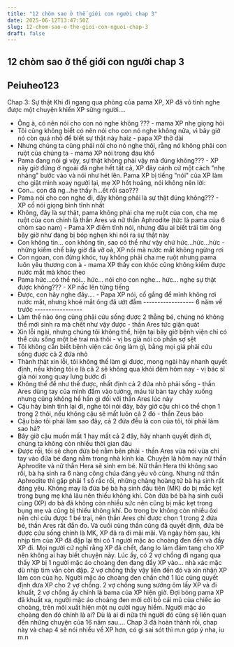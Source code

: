 ```yaml
---
title: "12 chòm sao ở thế giới con người chap 3"
date: 2025-06-12T13:47:50Z
slug: 12-chom-sao-o-the-gioi-con-nguoi-chap-3
draft: false
---
```


## 12 chòm sao ở thế giới con người chap 3

## Peiuheo123

Chap 3: Sự thật
Khi đi ngang qua phòng của pama XP, XP đã vô tình nghe được một chuyện khiến XP sững người....
- Ông à, có nên nói cho con nó nghe không ??? - mama XP nhẹ giọng hỏi
- Tôi cũng không biết có nên nói cho con nó nghe không nữa, vì bây giờ nó còn quá nhỏ để biết sự thật này haiz - papa XP thở dài
- Nhưng chúng ta cũng phải nói cho nó nghe thôi, rằng nó không phải con ruột của chúng ta - mama XP nói trong đau khổ
- Pama đang nói gì vậy, sự thật không phải vậy mà đúng không??? - XP nãy giờ đứng ở ngoài đã nghe hết tất cả, XP đảy cánh cử một cách "nhẹ nhàng" bước vào và nói như hét lên. Pama XP bị tiếng "nói" của XP làm cho giật mình xoay người lại, mẹ XP hốt hoảng, nói không nên lời:
- Con... con đã ng...he thấy h...ết rồi sao???
- Pama nói cho con nghe đi, đây không phải là sự thật đúng không??? - XP cố nói giọng bình tĩnh nhất
- Không, đây là sự thật, pama không phải cha mẹ ruột của con, cha mẹ ruột của con chính là thần Ares và nữ thần Aphrodite (tức là pama của 6 chòm sao nam) - Pama XP điềm tĩnh nói, nhưng đâu ai biết trái tim ông bây giờ như đang bị bóp nghẹn khi nói ra sự thật này
- Con không tin... con không tin, sao có thể như vậy chứ hức...hức...hức - những kiềm chế bây giờ đã vỡ oà, XP nói mà nước mắt không ngừng rơi
- Con ngoan, con đừng khóc, tuy không phải cha mẹ ruột nhưng pama luôn yêu thương con à - mama XP thấy con khóc cũng không kiềm được nước mắt mà khóc theo
- Pama hức...có thể nói... hức... nói cho con nghe... hức... nghe sự thật được không??? - XP nấc lên từng tiếng
- Được, con hãy nghe đây.... - Papa XP nói, cố gắng để mình không rơi nước mắt, nhưng khoé mắt ông đã ướt đẫm
------------------ 6 năm về trước -----------------
- Làm thế nào ông cũng phải cứu sống được 2 thằng bé, chúng nó không thể mới sinh ra mà chết như vậy được - thần Ares tức giận quát
- Xin lỗi ngài, nhưng chúng tôi không thể, hiện tại bây giờ bệnh viện chỉ có thể cứu sống một bé trai mà thôi - vị bs già nói có phần sợ sệt
- Tôi không cần biết bệnh viện các ông làm gì, bằng mọi giá phải cứu sống được cả 2 đứa nhỏ
- Thành thật xin lỗi, tôi không thể làm gì được, mong ngài hãy nhanh quyết định, nếu không tôi e là cả 2 sẽ không qua khỏi đêm hôm nay - vị bác sĩ già nói xong quay lưng bước đi
- Không thể để như thế được, nhất định cả 2 đứa nhỏ phải sống - thần Ares dùng tay của mình đấm vào tường, máu từ bàn tay chảy xuống nhưng cũng không hề hấn gì đối với thần Ares lúc này
- Cậu hãy bình tĩnh lại đi, nghe tôi nói đây, bây giờ cậu chỉ có thể chọn 1 trong 2 thôi, nếu không cậu sẽ mất luôn cả 2 đó - thần Zeus bảo
- Cậu bảo tôi phải làm sao đây, cả 2 đứa đều là con của tôi, tôi phải làm sao hả?
- Bây giờ cậu muốn mất 1 hay mất cả 2 đây, hãy nhanh quyết định đi, chúng ta không còn nhiều thời gian đâu 
- Được rồi, tôi sẽ chọn đứa bé nằm bên phải - thần Ares vừa nói vừa chỉ tay vào đứa bé đang nằm trong nhà kính kia. 
Chuyện là hôm nay nữ thần Aphrodite và nữ thần Hera sẽ sinh em bé. Nữ thần Hera thì không sao rồi, bà hạ sinh ra 6 nàng công chúa đáng yêu vô cùng. Nhưng nữ thần Aphrodite thì gặp phải 1 số rắc rối, những chàng hoàng tử bà hạ sinh rất đáng yêu. Không may là đứa bé bà hạ sinh đầu tiên (MK) do bị mắc kẹt trong bụng mẹ khá lâu nên thiếu không khí. Còn đứa bé bà hạ sinh cuối cùng (XP) do bà đã không còn nhiều sức nên cũng bị mắc kẹt trong bụng mẹ và cũng bị thiếu không khí. Do trong bv không còn nhiều ôxi nên chỉ cứu được 1 bé trai, nên thần Ares chỉ được chọn 1 trong 2 đứa bé, thần Ares rất đắn đo. Và cuối cùng thần cũng đã quyết định, đứa bé được cứu sống chính là MK, XP đã ra đi mãi mãi.
Và ngày hôm sau, khi nhịp tim của XP đã đập lại thì có 1 người mặc áo choàng đen đến và đẩy XP đi. Mọi người cứ nghĩ rằng XP đã chết, đang lo làm đám tang cho XP nên không ai hay biết chuyện này. Lúc ấy, có 2 vợ chồng đi ngang qua thấy XP bị 1 người mặc áo choàng đen đang đẩy XP vào... nhà xác mặc dù nhịp tim vẫn còn đập. 2 vợ chồng thấy vậy liền đến đó và xin nhận XP làm con của họ.
Người mặc áo choàng đen chần chờ 1 lúc cũng quyết định đưa XP cho 2 vợ chồng. 2 vợ chồng sung sướng ôm lấy XP và đi khuất, 2 vợ chồng ấy chính là bama của XP hiện giờ. Đợi bóng pama XP đã khuất xa, người mặc áo choàng đen mới cởi bỏ cái mũ của chiếc áo choàng, trên môi xuất hiện một nụ cười nguy hiểm. Người mặc áo choàng đen đó chính là ai? Dù là ai đi nữa thì người đó cũng sẽ liên quan đến những chuyện của 16 năm sau....
 Chap 3 đã hoàn thành rồi, chap này và chap 4 sẽ nói nhiều về XP hơn, có gì sai sót thì m.n góp ý nha, iu m.n